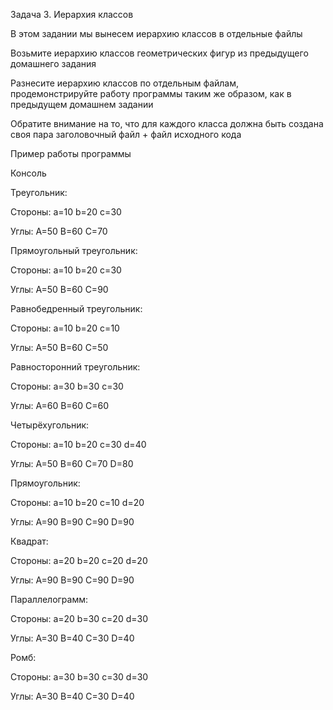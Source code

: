 Задача 3. Иерархия классов

В этом задании мы вынесем иерархию классов в отдельные файлы

Возьмите иерархию классов геометрических фигур из предыдущего домашнего задания

Разнесите иерархию классов по отдельным файлам, продемонстрируйте работу программы таким же образом, как в предыдущем домашнем задании

Обратите внимание на то, что для каждого класса должна быть создана своя пара заголовочный файл + файл исходного кода

Пример работы программы

Консоль

Треугольник:

Стороны: a=10 b=20 c=30

Углы: A=50 B=60 C=70

Прямоугольный треугольник:

Стороны: a=10 b=20 c=30

Углы: A=50 B=60 C=90

Равнобедренный треугольник:

Стороны: a=10 b=20 c=10

Углы: A=50 B=60 C=50

Равносторонний треугольник:

Стороны: a=30 b=30 c=30

Углы: A=60 B=60 C=60

Четырёхугольник:

Стороны: a=10 b=20 c=30 d=40

Углы: A=50 B=60 C=70 D=80

Прямоугольник:

Стороны: a=10 b=20 c=10 d=20

Углы: A=90 B=90 C=90 D=90

Квадрат:

Стороны: a=20 b=20 c=20 d=20

Углы: A=90 B=90 C=90 D=90

Параллелограмм:

Стороны: a=20 b=30 c=20 d=30

Углы: A=30 B=40 C=30 D=40

Ромб:

Стороны: a=30 b=30 c=30 d=30

Углы: A=30 B=40 C=30 D=40
